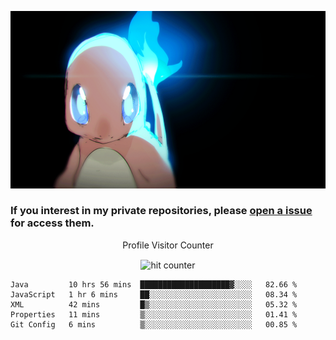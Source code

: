 [gif]: https://raw.githubusercontent.com/uysalserkan/uysalserkan/master/charmander-2.gif

![gif]

### If you interest in my private repositories, please [open a issue](https://github.com/uysalserkan/uysalserkan/issues) for access them.


<div align="center">
<p>Profile Visitor Counter</p>
<img src="https://profile-counter.glitch.me/uysalserkan/count.svg" alt="hit counter" align="center">
</div>

<!--START_SECTION:waka-->
```text
Java         10 hrs 56 mins  ████████████████████▓░░░░   82.66 % 
JavaScript   1 hr 6 mins     ██░░░░░░░░░░░░░░░░░░░░░░░   08.34 % 
XML          42 mins         █▒░░░░░░░░░░░░░░░░░░░░░░░   05.32 % 
Properties   11 mins         ▒░░░░░░░░░░░░░░░░░░░░░░░░   01.41 % 
Git Config   6 mins          ▒░░░░░░░░░░░░░░░░░░░░░░░░   00.85 % 
```
<!--END_SECTION:waka-->
